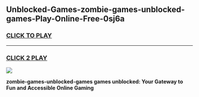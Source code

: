 
## Unblocked-Games-zombie-games-unblocked-games-Play-Online-Free-0sj6a
<h3>
<a href="https://premium76.site?title=zombie-games-unblocked-games&ref=26A">CLICK TO PLAY</a></h3>
<hr>

<h3>
<a href="https://premium76.site?title=zombie-games-unblocked-games&ref=26A">CLICK 2 PLAY</a>
  
</h3>

<a href="https://premium76.site?title=zombie-games-unblocked-games&ref=26A"><img src="https://clearcache.store/games.png"></a>


**zombie-games-unblocked-games games unblocked: Your Gateway to Fun and Accessible Online Gaming**

